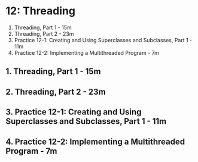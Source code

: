 # 12: Threading

1. Threading, Part 1 - 15m
2. Threading, Part 2 - 23m
3. Practice 12-1: Creating and Using Superclasses and Subclasses, Part 1 - 11m
4. Practice 12-2: Implementing a Multithreaded Program - 7m

## 1. Threading, Part 1 - 15m
## 2. Threading, Part 2 - 23m
## 3. Practice 12-1: Creating and Using Superclasses and Subclasses, Part 1 - 11m
## 4. Practice 12-2: Implementing a Multithreaded Program - 7m
